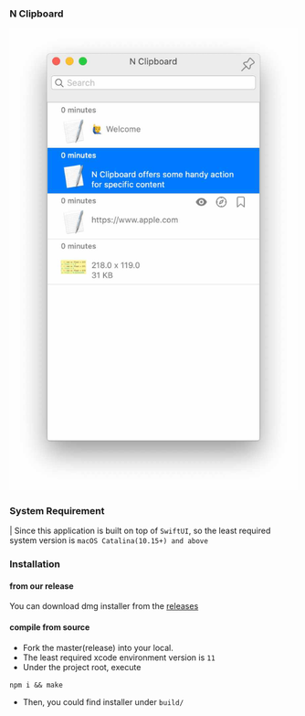 ### N Clipboard

![](./DescriptiveContent/screenshot.jpg)

### System Requirement
| Since this application is built on top of `SwiftUI`, so the least required system version is `macOS Catalina(10.15+) and above`

### Installation

#### from our release 
You can download dmg installer from the [releases](https://github.com/poor-branson/N-Clip-Board/releases)

#### compile from source

- Fork the master(release) into your local.
- The least required xcode environment version is `11`
- Under the project root, execute
```shell
npm i && make
```
- Then, you could find installer under `build/`